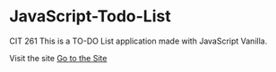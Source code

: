 # JavaScript-Todo-List

CIT 261
This is a TO-DO List application made with JavaScript Vanilla.

Visit the site
[Go to the Site](https://osvaldo111.github.io/javaScript-Quiz/View/index.html)
